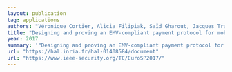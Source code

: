```yaml
---
layout: publication
tag: applications
authors: "Véronique Cortier, Alicia Filipiak, Saïd Gharout, Jacques Traoré"
title: "Designing and proving an EMV-compliant payment protocol for mobile devices"
year: 2017
summary: '"Designing and proving an EMV-compliant payment protocol for mobile devices" <a href="https://hal.inria.fr/hal-01408584/document" target="_blank">[PDF]</a>, by Véronique Cortier, Alicia Filipiak, Saïd Gharout, Jacques Traoré, presented at <a href="https://www.ieee-security.org/TC/EuroSP2017/" target="_blank">EuroS&amp;P 2017</a>.'
url: "https://hal.inria.fr/hal-01408584/document"
url: "https://www.ieee-security.org/TC/EuroSP2017/"
---
```

